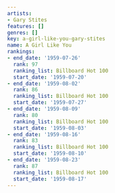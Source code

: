 ```yaml
---
artists:
- Gary Stites
features: []
genres: []
key: a-girl-like-you-gary-stites
name: A Girl Like You
rankings:
- end_date: '1959-07-26'
  rank: 97
  ranking_list: Billboard Hot 100
  start_date: '1959-07-20'
- end_date: '1959-08-02'
  rank: 86
  ranking_list: Billboard Hot 100
  start_date: '1959-07-27'
- end_date: '1959-08-09'
  rank: 80
  ranking_list: Billboard Hot 100
  start_date: '1959-08-03'
- end_date: '1959-08-16'
  rank: 83
  ranking_list: Billboard Hot 100
  start_date: '1959-08-10'
- end_date: '1959-08-23'
  rank: 87
  ranking_list: Billboard Hot 100
  start_date: '1959-08-17'
---
```


